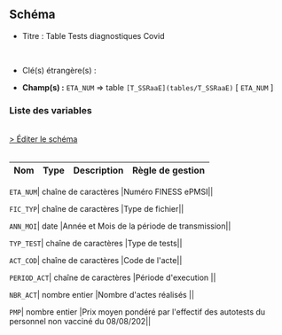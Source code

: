 ## Schéma


- Titre : Table Tests diagnostiques Covid
<br />



- Clé(s) étrangère(s) : <br />

- **Champ(s) :** `ETA_NUM`
  => table `[T_SSRaaE](tables/T_SSRaaE)` [ `ETA_NUM` ]<br />

 
### Liste des variables
<br />
<div>
    <a href="https://gitlab.com/healthdatahub/applications-du-hdh/schema-snds/-/tree/master/schemas/PMSI SSR/T_SSRaaSUP_DSC.json"
       target="_blank" rel="noopener noreferrer">> Éditer le schéma</a>
</div>
<br />

Nom | Type | Description | Règle de gestion
-|-|-|-



`ETA_NUM`| chaîne de caractères |Numéro FINESS ePMSI||

`FIC_TYP`| chaîne de caractères |Type de fichier||

`ANN_MOI`| date |Année et Mois de la période de transmission||

`TYP_TEST`| chaîne de caractères |Type de tests||

`ACT_COD`| chaîne de caractères |Code de l'acte||

`PERIOD_ACT`| chaîne de caractères |Période d'execution ||

`NBR_ACT`| nombre entier |Nombre d'actes réalisés ||

`PMP`| nombre entier |Prix moyen pondéré par l'effectif des autotests du personnel non vacciné du 08/08/202||
